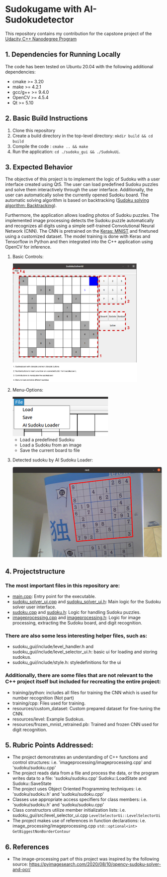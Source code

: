 # Sudokugame with AI-Sudokudetector

This repository contains my contribution for the capstone project of the [Udacity C++ Nanodegree Program](https://www.udacity.com/course/c-plus-plus-nanodegree--nd213)


## 1. Dependencies for Running Locally
The code has been tested on Ubuntu 20.04 with the following additional dependencies:
* cmake >= 3.20
* make >= 4.2.1
* gcc/g++ >= 9.4.0
* OpenCV >= 4.5.4 
* Qt >= 5.10

## 2. Basic Build Instructions
1. Clone this repository
2. Create a build directory in the top-level directory: `mkdir build && cd build`
3. Compile the code : `cmake .. && make`
4. Run the application:  `cd ./sudoku_gui && ./SudokuUi`.

## 3. Expected Behavior
The objective of this project is to implement the logic of Sudoku with a user interface created using Qt5. The user can load predefined Sudoku puzzles and solve them interactively through the user interface. Additionally, the user can automatically solve the currently opened Sudoku board. The automatic solving algorithm is based on backtracking ([Sudoku solving algorithm: Backtracking](https://en.wikipedia.org/wiki/Sudoku_solving_algorithms#Backtracking)).

Furthermore, the application allows loading photos of Sudoku puzzles. The implemented image processing detects the Sudoku puzzle automatically and recognizes all digits using a simple self-trained Convolutional Neural Network (CNN). The CNN is pretrained on the [Keras: MNIST](https://keras.io/examples/vision/mnist_convnet/) and finetuned using a customized dataset. The model training is done with Keras and Tensorflow in Python and then integrated into the C++ application using OpenCV for inference.

1. Basic Controls:

    <img src="./resources/images/documentation/basic_controls.png" width=400 height=380>

2. Menu-Options: 
    
    <img src="./resources/images/documentation/menu.png">

    - Load a predefined Sudoku 
    - Load a Sudoku from an image
    - Save the current board to file

4. Detected sudoku by AI Sudoku Loader: 

    <img src="./resources/images/documentation/detected.png" width=480 height=290 >



## 4. Projectstructure
### The most important files in this repository are:

- [main.cpp](sudoku_gui/src/main.cpp): Entry point for the executable.
- [sudoku_solver_ui.cpp](sudoku_gui/src/sudoku_solver_ui.cpp) and [sudoku_solver_ui.h](sudoku_gui/include/sudoku_solver_ui.h): Main logic for the Sudoku solver user interface.
- [sudoku.cpp](sudoku/sudoku.cpp) and [sudoku.h](sudoku/sudoku.h): Logic for handling Sudoku puzzles.
- [imageprocessing.cpp](imageprocessing/imageprocessing.cpp) and [imageprocessing.h](imageprocessing/imageprocessing.h): Logic for image processing, extracting the Sudoku board, and digit recognition.

### There are also some less interesting helper files, such as:
- sudoku_gui/include/level_handler.h and sudoku_gui/include/level_selector_ui.h: basic ui for loading and storing sudokus. 
- sudoku_gui/include/style.h: styledefinitions for the ui

### Additionally, there are some files that are not relevant to the C++ project itself but included for recreating the entire project:
- training/python: includes all files for training the CNN which is used for number recognition (Not part) 
- training/cpp: Files used for training.
- resources/custom_dataset: Custom prepared dataset for fine-tuning the CNN.
- resources/level: Example Sudokus.
- resources/frozen_mnist_retrained.pb: Trained and frozen CNN used for digit recognition.


## 5. Rubric Points Addressed:
- The project demonstrates an understanding of C++ functions and control structures: i.e. 'imageprocessing/imageprocessing.cpp' and 'sudoku/sudoku.cpp'
- The project reads data from a file and process the data, or the program writes data to a file: 'sudoku/sudoku.cpp' Sudoku::LoadState and Sudoku::SaveState
- The project uses Object Oriented Programming techniques: i.e. 'sudoku/sudoku.h' and 'sudoku/sudoku.cpp'
- Classes use appropriate access specifiers for class members: i.e. 'sudoku/sudoku.h' and 'sudoku/sudoku.cpp'
- Class constructors utilize member initialization lists: i.e. sudoku_gui/src/level_selector_ui.cpp `LevelSelectorUi::LevelSelectorUi`
- The project makes use of references in function declarations: i.e. image_processing/imageprocessing.cpp `std::optional<int> GetBiggestNonBorderContour`


## 6. References
- The image-processing part of this project was inspired by the following source: https://pyimagesearch.com/2020/08/10/opencv-sudoku-solver-and-ocr/
